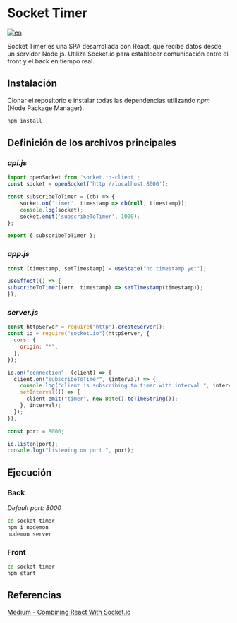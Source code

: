 # Socket Timer
[![en](https://img.shields.io/badge/lang-en-red.svg)](https://github.com/ezebinker/socket-timer/blob/master/README.en.md)

Socket Timer es una SPA desarrollada con React, que recibe datos desde un servidor Node.js. Utiliza Socket.io para establecer comunicación entre el front y el back en tiempo real. 

## Instalación

Clonar el repositorio e instalar todas las dependencias utilizando *npm* (Node Package Manager). 

```bash
npm install
```

## Definición de los archivos principales

### *api.js*
```javascript
import openSocket from 'socket.io-client';
const socket = openSocket('http://localhost:8000');

const subscribeToTimer = (cb) => {
    socket.on('timer', timestamp => cb(null, timestamp));
    console.log(socket);
    socket.emit('subscribeToTimer', 1000);
};

export { subscribeToTimer };
```

### *app.js*
```javascript
const [timestamp, setTimestamp] = useState("no timestamp yet");

useEffect(() => {
subscribeToTimer((err, timestamp) => setTimestamp(timestamp));
});
```

### *server.js*
```javascript
const httpServer = require("http").createServer();
const io = require("socket.io")(httpServer, {
  cors: {
    origin: "*",
  },
});

io.on("connection", (client) => {
  client.on("subscribeToTimer", (interval) => {
    console.log("client is subscribing to timer with interval ", interval);
    setInterval(() => {
      client.emit("timer", new Date().toTimeString());
    }, interval);
  });
});

const port = 8000;

io.listen(port);
console.log("listening on port ", port);

```

## Ejecución

### Back

*Default port: 8000*

```bash
cd socket-timer
npm i nodemon
nodemon server
```

### Front

```bash
cd socket-timer
npm start
```

## Referencias
[Medium - Combining React With Socket.io](https://medium.com/dailyjs/combining-react-with-socket-io-for-real-time-goodness-d26168429a34)
